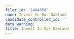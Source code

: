 ```yaml
---
filer_id: '1444350'
name: Invest In Our Oakland
candidate_controlled_id: ''
data_warning: 
title: Invest In Our Oakland
---
```

